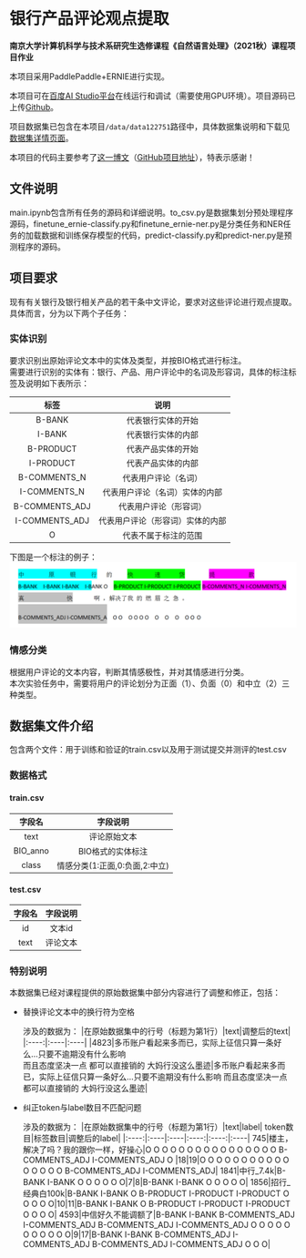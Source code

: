# 银行产品评论观点提取
**南京大学计算机科学与技术系研究生选修课程《自然语言处理》（2021秋）课程项目作业**

本项目采用PaddlePaddle+ERNIE进行实现。

本项目可在[百度AI Studio平台](https://aistudio.baidu.com/aistudio/projectdetail/3281489)在线运行和调试（需要使用GPU环境）。项目源码已上传[Github](https://github.com/MilesPoupart/nju-nlp-project-2021)。

项目数据集已包含在本项目`/data/data122751`路径中，具体数据集说明和下载见[数据集详情页面](https://aistudio.baidu.com/aistudio/datasetdetail/122751)。

本项目的代码主要参考了[这一博文](https://blog.csdn.net/weixin_41611054/article/details/118487666)（[GitHub项目地址](https://github.com/zhenhao-huang/paddlehub_ernie_emotion_analysis)），特表示感谢！

## 文件说明
main.ipynb包含所有任务的源码和详细说明。to_csv.py是数据集划分预处理程序源码，finetune_ernie-classify.py和finetune_ernie-ner.py是分类任务和NER任务的加载数据和训练保存模型的代码，predict-classify.py和predict-ner.py是预测程序的源码。

## 项目要求
现有有关银行及银行相关产品的若干条中文评论，要求对这些评论进行观点提取。具体而言，分为以下两个子任务：

### 实体识别
要求识别出原始评论文本中的实体及类型，并按BIO格式进行标注。<br>需要进行识别的实体有：银行、产品、用户评论中的名词及形容词，具体的标注标签及说明如下表所示：

|标签|说明|
|:----:|:----:|
|B-BANK|代表银行实体的开始|
|I-BANK|代表银行实体的内部|
|B-PRODUCT|代表产品实体的开始|
|I-PRODUCT|代表产品实体的内部|
|B-COMMENTS_N|代表用户评论（名词）|
|I-COMMENTS_N|代表用户评论（名词）实体的内部|
|B-COMMENTS_ADJ|代表用户评论（形容词）|
|I-COMMENTS_ADJ|代表用户评论（形容词）实体的内部|
|O|代表不属于标注的范围|

下图是一个标注的例子：
![实体识别的标注举例](label_example.png)

### 情感分类
根据用户评论的文本内容，判断其情感极性，并对其情感进行分类。<br>本次实验任务中，需要将用户的评论划分为正面（1）、负面（0）和中立（2）三种类型。

## 数据集文件介绍
包含两个文件：用于训练和验证的train.csv以及用于测试提交并测评的test.csv

### 数据格式
#### train.csv
|字段名|字段说明|
|:-----:|:-----:|
|text|评论原始文本 |
|BIO_anno|BIO格式的实体标注|
|class|情感分类(1:正面,0:负面,2:中立) |

#### test.csv
|字段名|字段说明|
|:-----:|:-----:|
|id|文本id|
|text|评论文本|

### 特别说明
本数据集已经对课程提供的原始数据集中部分内容进行了调整和修正，包括：

+ 替换评论文本中的换行符为空格

    涉及的数据为：
    |在原始数据集中的行号（标题为第1行）|text|调整后的text|
    |:----:|:----|:----|
    |4823|多币账户看起来多而已，实际上征信只算一条好么…只要不逾期没有什么影响<br>而且态度坚决一点 都可以直接销的 大妈行没这么墨迹|多币账户看起来多而已，实际上征信只算一条好么…只要不逾期没有什么影响 而且态度坚决一点 都可以直接销的 大妈行没这么墨迹|

+ 纠正token与label数目不匹配问题

    涉及的数据为：
    |在原始数据集中的行号（标题为第1行）|text|label| token数目|标签数目|调整后的label|
    |:----:|:----|:----|:----:|:----:|:----|
    745|楼主，解决了吗？我的跟你一样，好操心|O O O O O O O O O O O O O O O O B-COMMENTS_ADJ I-COMMENTS_ADJ O |18|19|O O O O O O O O O O O O O O O O B-COMMENTS_ADJ I-COMMENTS_ADJ|
    1841|中行_7.4k|B-BANK I-BANK O O O O O O|7|8|B-BANK I-BANK O O O O O|
    1856|招行_经典白100k|B-BANK I-BANK O B-PRODUCT I-PRODUCT I-PRODUCT O O O O O|10|11|B-BANK I-BANK O B-PRODUCT I-PRODUCT I-PRODUCT O O O O|
    4593|中信好久不能调额了|B-BANK I-BANK B-COMMENTS_ADJ I-COMMENTS_ADJ B-COMMENTS_ADJ I-COMMENTS_ADJ O O O O O O O O O O O|9|17|B-BANK I-BANK B-COMMENTS_ADJ I-COMMENTS_ADJ B-COMMENTS_ADJ I-COMMENTS_ADJ O O O|
